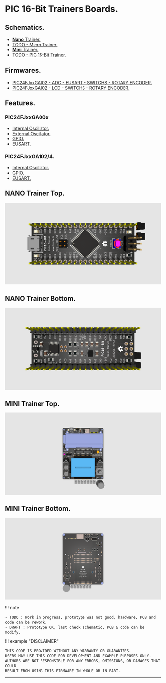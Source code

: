 # PIC 16-Bit Trainers Boards.

## Schematics.

- [**Nano** Trainer.](https://github.com/tronixio/trainers-pic16bit/blob/main/Kicad/nano/extras/schematic.pdf)
- [TODO - Micro Trainer.](https://github.com/tronixio/trainers-pic8bit/blob/main/Kicad/micro/extras/schematic.pdf)
- [**Mini** Trainer.](https://github.com/tronixio/trainers-pic16bit/blob/main/Kicad/mini/extras/schematic.pdf)
- [TODO - PIC 16-Bit Trainer.](https://github.com/tronixio/trainers-pic8bit/blob/main/Kicad/micro/extras/schematic.pdf)

## Firmwares.

- [PIC24FJxxGA102 - ADC - EUSART - SWITCHS - ROTARY ENCODER.](https://github.com/tronixio/trainers-pic16bit/blob/main/Firmwares/pic24fjxxga10x/pic24fjxxga102-mini.md#1adc---eusart---switchs---rotary-encoder)
- [PIC24FJxxGA102 - LCD - SWITCHS - ROTARY ENCODER.](https://github.com/tronixio/trainers-pic16bit/blob/main/Firmwares/pic24fjxxga10x/pic24fjxxga102-mini.md#2adc---lcd---switchs---rotary-encoder)

## Features.

### PIC24FJxxGA00x

- [Internal Oscillator.](https://github.com/tronixio/trainers-pic16bit/blob/main/Features/pic24fjxxga00x/intosc.md)
- [External Oscillator.](https://github.com/tronixio/trainers-pic16bit/blob/main/Features/pic24fjxxga00x/extosc.md)
- [GPIO.](https://github.com/tronixio/trainers-pic16bit/blob/main/Features/pic24fjxxga00x/gpio.md)
- [EUSART.](https://github.com/tronixio/trainers-pic16bit/blob/main/Features/pic24fjxxga00x/eusart.md)

### PIC24FJxxGA102/4.

- [Internal Oscillator.](https://github.com/tronixio/trainers-pic16bit/blob/main/Features/pic24fjxxga10x/intosc.md)
- [GPIO.](https://github.com/tronixio/trainers-pic16bit/blob/main/Features/pic24fjxxga10x/gpio.md)
- [EUSART.](https://github.com/tronixio/trainers-pic16bit/blob/main/Features/pic24fjxxga10x/eusart.md)

## NANO Trainer Top.

![NANO Trainer Top.](https://raw.githubusercontent.com/tronixio/trainers-pic16bit/main/Kicad/nano/extras/top.png)

## NANO Trainer Bottom.

![NANO Trainer Bottom.](https://raw.githubusercontent.com/tronixio/trainers-pic16bit/main/Kicad/nano/extras/bottom.png)

<!--
## Micro Trainer Top.

![Micro Trainer Top.](https://raw.githubusercontent.com/tronixio/trainers-pic16bit/main/Kicad/micros/extras/top.png)

## Micro Trainer Bottom.

![Micro Trainer Bottom.](https://raw.githubusercontent.com/tronixio/trainers-pic16bit/main/Kicad/micros/extras/bottom.png)
-->

## MINI Trainer Top.

![MINI Trainer Top.](https://raw.githubusercontent.com/tronixio/trainers-pic16bit/main/Kicad/mini/extras/top.png)

## MINI Trainer Bottom.

![MINI Trainer Bottom.](https://raw.githubusercontent.com/tronixio/trainers-pic16bit/main/Kicad/mini/extras/bottom.png)

<!--
## TODO - PIC 16-Bit Trainer Top.

![PIC 16-Bit Trainer Top.](https://github.com/tronixio/trainers-pic16bit/main/Kicad/trainer/extras/top.png)

## TODO - PIC 16-Bit Trainer Bottom.

![PIC 16-Bit Trainer Bottom.](https://github.com/tronixio/trainers-pic16bit/main/Kicad/trainer/extras/bottom.png)
-->

!!! note

    - TODO : Work in progress, prototype was not good, hardware, PCB and code can be rework.
    - DRAFT : Prototype OK, last check schematic, PCB & code can be modify.

!!! example "DISCLAIMER"

    THIS CODE IS PROVIDED WITHOUT ANY WARRANTY OR GUARANTEES.
    USERS MAY USE THIS CODE FOR DEVELOPMENT AND EXAMPLE PURPOSES ONLY.
    AUTHORS ARE NOT RESPONSIBLE FOR ANY ERRORS, OMISSIONS, OR DAMAGES THAT COULD
    RESULT FROM USING THIS FIRMWARE IN WHOLE OR IN PART.

---
